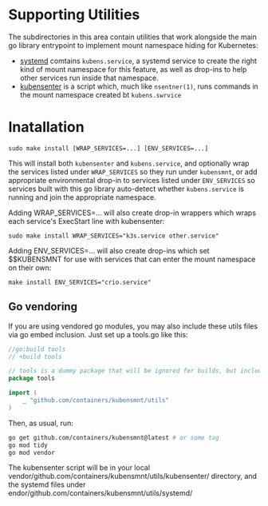 # Supporting Utilities

The subdirectories in this area contain utilities that work alongside
the main go library entrypoint to implement mount namespace hiding
for Kubernetes:

- [systemd](systemd/README.md) comtains `kubens.service`, a systemd
  service to create the right kind of mount namespace for this
  feature, as well as drop-ins to help other services run inside that
  namespace.
- [kubensenter](kubensenter/README.md) is a script which, much like
  `nsentner(1)`, runs commands in the mount namespace created bt
  `kubens.swrvice`

# Inatallation

```
sudo make install [WRAP_SERVICES=...] [ENV_SERVICES=...]
```

This will install both `kubensenter` and `kubens.service`, and
optionally wrap the services listed under `WRAP_SERVICES` so they run
under `kubensmnt`, or add appropriate environmental drop-in to
services listed under `ENV_SERVICES` so services built with this go
library auto-detect whether `kubens.service` is running and join the
appropriate namespace.

Adding WRAP_SERVICES=... will also create drop-in wrappers
which wraps each service's ExecStart line with kubensenter:
```
sudo make install WRAP_SERVICES="k3s.service other.service"
```

Adding ENV_SERVICES=... will also create drop-ins which set
$$KUBENSMNT for use with services that can enter the mount
namespace on their own:
```
make install ENV_SERVICES="crio.service"
```

## Go vendoring

If you are using vendored go modules, you may also include these
utils files via go embed inclusion. Just set up a tools.go like
this:

```go
//go:build tools
// +build tools

// tools is a dummy package that will be ignored for builds, but included for dependencies.
package tools

import (
	_ "github.com/containers/kubensmnt/utils"
)
```

Then, as usual, run:
```bash
go get github.com/containers/kubensmnt@latest # or some tag
go mod tidy
go mod vendor
```

The kubensenter script will be in your local vendor/github.com/containers/kubensmnt/utils/kubensenter/ directory, and the systemd files under endor/github.com/containers/kubensmnt/utils/systemd/
